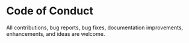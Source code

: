 # Code of Conduct 
All contributions, bug reports, bug fixes, documentation improvements, enhancements, and ideas are welcome.
